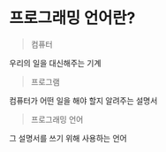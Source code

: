 # 프로그래밍 언어란?

>컴퓨터

우리의 일을 대신해주는 기계

>프로그램

컴퓨터가 어떤 일을 해야 할지 알려주는 설명서

>프로그래밍 언어

그 설명서를 쓰기 위해 사용하는 언어
